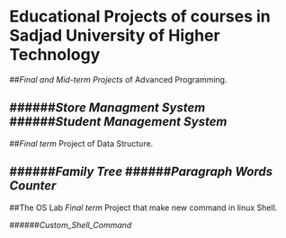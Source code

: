 # Educational Projects of courses in Sadjad University of Higher Technology

##*Final and Mid-term Projects* of Advanced Programming.

######*Store Managment System*
######*Student Management System*
----------------------------------------
##*Final term* Project of Data Structure.

######*Family Tree*
######*Paragraph Words Counter*
----------------------------------------
##The OS Lab *Final term* Project that make new command in linux Shell.

######*Custom_Shell_Command*
